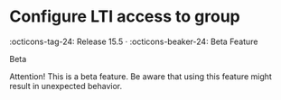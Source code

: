 # Configure LTI access to group

:octicons-tag-24: Release 15.5 · :octicons-beaker-24: Beta Feature

Beta

Attention! This is a beta feature. Be aware that using this feature might
result in unexpected behavior.


